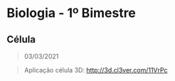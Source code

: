 # Biologia - 1º Bimestre

## Célula
> 03/03/2021

> Aplicação célula 3D: http://3d.cl3ver.com/11VrPc
